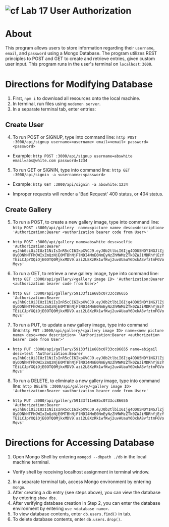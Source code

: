 ![cf](https://i.imgur.com/7v5ASc8.png) Lab 17 User Authorization
======

# About
This program allows users to store information regarding their `username`, `email`, and `password` using a Mongo Database. The program utilizes REST principles to POST and GET to create and retrieve entries, given custom user input. This program runs in the user's terminal on `localhost:3000`.

# Directions for Modifying Database
1. First, `npm i` to download all resources onto the local machine.
2. In terminal, run files using `nodemon server`.
3. In a separate terminal tab, enter entries:

## Create User
4. To run POST or SIGNUP, type into command line:
`http POST :3000/api/signup username=<username> email=<email> password=<password>`
  * Example: `http POST :3000/api/signup username=abswhite email=abs@white.com password=1234`

5. To run GET or SIGNIN, type into command line: `http GET :3000/api/signin -a <username>:<password>`
  * Example: `http GET :3000/api/signin -a abswhite:1234`

* Improper requests will render a 'Bad Request' 400 status, or 404 status.

## Create Gallery
5. To run a POST, to create a new gallery image, type into command line: `http POST :3000/api/gallery  name=<picture name> desc=<description> 'Authorization:Bearer <authorization bearer code from User>'`
  * `http POST :3000/api/gallery name=abswhite desc=selfie 'Authorization:Bearer eyJhbGciOiJIUzI1NiIsInR5cCI6IkpXVCJ9.eyJ0b2tlbiI6Ijg4ODU5NDY1NGJlZjUyODNhNTFhOWIxZmQzNjE0MTBhNjFlNDI4MmE0NmEyNzZhMWMzZTk0ZWJiMDRhYjEzYTEiLCJpYXQiOjE0OTQ0MjkxMDV9.azi2L8XzRk1wfKwj2uvAUauY6DxkA8vfztmFGVoMqvs'`

6. To run a GET, to retrieve a new gallery image, type into command line: `http GET :3000/api/gallery/<gallery image ID> 'Authorization:Bearer <authorization bearer code from User>'`
  * `http GET :3000/api/gallery/59133f11e68bc0733cc86655 'Authorization:Bearer eyJhbGciOiJIUzI1NiIsInR5cCI6IkpXVCJ9.eyJ0b2tlbiI6Ijg4ODU5NDY1NGJlZjUyODNhNTFhOWIxZmQzNjE0MTBhNjFlNDI4MmE0NmEyNzZhMWMzZTk0ZWJiMDRhYjEzYTEiLCJpYXQiOjE0OTQ0MjkxMDV9.azi2L8XzRk1wfKwj2uvAUauY6DxkA8vfztmFGVoMqvs'`


7. To run a PUT, to update a new gallery image, type into command line:`http PUT :3000/api/gallery/<gallery image ID> name=<new picture name> desc=<new description> 'Authorization:Bearer <authorization bearer code from User>'`
  * `http PUT :3000/api/gallery/59133f11e68bc0733cc86655 name=abigail desc=test 'Authorization:Bearer eyJhbGciOiJIUzI1NiIsInR5cCI6IkpXVCJ9.eyJ0b2tlbiI6Ijg4ODU5NDY1NGJlZjUyODNhNTFhOWIxZmQzNjE0MTBhNjFlNDI4MmE0NmEyNzZhMWMzZTk0ZWJiMDRhYjEzYTEiLCJpYXQiOjE0OTQ0MjkxMDV9.azi2L8XzRk1wfKwj2uvAUauY6DxkA8vfztmFGVoMqvs'`

8. To run a DELETE, to eliminate a new gallery image, type into command line: `http DELETE :3000/api/gallery/<gallery image ID> 'Authorization:Bearer <authorization bearer code from User>'`
  * `http PUT :3000/api/gallery/59133f11e68bc0733cc86655 'Authorization:Bearer eyJhbGciOiJIUzI1NiIsInR5cCI6IkpXVCJ9.eyJ0b2tlbiI6Ijg4ODU5NDY1NGJlZjUyODNhNTFhOWIxZmQzNjE0MTBhNjFlNDI4MmE0NmEyNzZhMWMzZTk0ZWJiMDRhYjEzYTEiLCJpYXQiOjE0OTQ0MjkxMDV9.azi2L8XzRk1wfKwj2uvAUauY6DxkA8vfztmFGVoMqvs'`


# Directions for Accessing Database
1. Open Mongo Shell by entering `mongod --dbpath ./db` in the local machine terminal.
  * Verify shell by receiving localhost assignment in terminal window.
2. In a separate terminal tab, access Mongo environment by entering `mongo`.
2. After creating a db entry (see steps above), you can view the database by entering `show dbs`.
3. After verifying database creation in Step 2, you can enter the database environment by entering `use <database name>`.
4. To view database contents, enter `db.users.find()` in tab.
5. To delete database contents, enter `db.users.drop()`.

